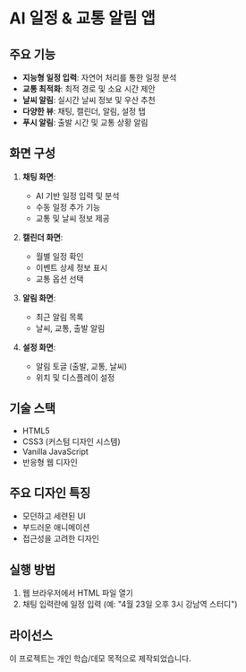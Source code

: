 # AI 일정 & 교통 알림 앱

## 주요 기능

- **지능형 일정 입력**: 자연어 처리를 통한 일정 분석
- **교통 최적화**: 최적 경로 및 소요 시간 제안
- **날씨 알림**: 실시간 날씨 정보 및 우산 추천
- **다양한 뷰**: 채팅, 캘린더, 알림, 설정 탭
- **푸시 알림**: 출발 시간 및 교통 상황 알림

## 화면 구성

1. **채팅 화면**: 
   - AI 기반 일정 입력 및 분석
   - 수동 일정 추가 기능
   - 교통 및 날씨 정보 제공

2. **캘린더 화면**:
   - 월별 일정 확인
   - 이벤트 상세 정보 표시
   - 교통 옵션 선택

3. **알림 화면**:
   - 최근 알림 목록
   - 날씨, 교통, 출발 알림

4. **설정 화면**:
   - 알림 토글 (출발, 교통, 날씨)
   - 위치 및 디스플레이 설정

## 기술 스택

- HTML5
- CSS3 (커스텀 디자인 시스템)
- Vanilla JavaScript
- 반응형 웹 디자인

## 주요 디자인 특징

- 모던하고 세련된 UI
- 부드러운 애니메이션
- 접근성을 고려한 디자인

## 실행 방법

1. 웹 브라우저에서 HTML 파일 열기
2. 채팅 입력란에 일정 입력 (예: "4월 23일 오후 3시 강남역 스터디")

## 라이선스

이 프로젝트는 개인 학습/데모 목적으로 제작되었습니다.
